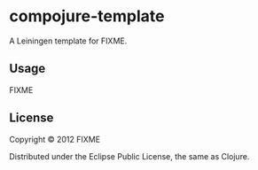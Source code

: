 # compojure-template

A Leiningen template for FIXME.

## Usage

FIXME

## License

Copyright © 2012 FIXME

Distributed under the Eclipse Public License, the same as Clojure.
